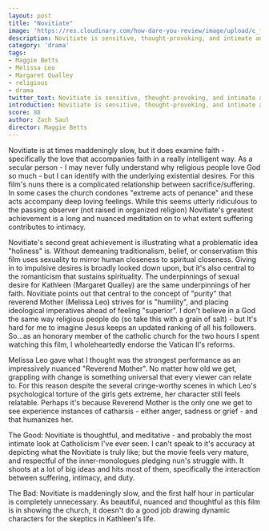 ```yaml
---
layout: post
title: "Novitiate"
image: 'https://res.cloudinary.com/how-dare-you-review/image/upload/c_fill,h_399,w_760/v1528918416/7.jpg'
description: Novitiate is sensitive, thought-provoking, and intimate and lends both skepticism and admiration for the Catholic Church.
category: 'drama'
tags:
- Maggie Betts
- Melissa Leo
- Margaret Qualley
- religious
- drama
twitter_text: Novitiate is sensitive, thought-provoking, and intimate and lends both skepticism and admiration for the Catholic Church.
introduction: Novitiate is sensitive, thought-provoking, and intimate and lends both skepticism and admiration for the Catholic Church.
score: 88
author: Zach Saul
director: Maggie Betts
---
```


Novitiate is at times maddeningly slow, but it does examine faith - specifically the love that accompanies faith in a really intelligent way. As a secular person - I may never fully understand why religious people love God so much - but I can identify with the underlying existential desires. For this film's nuns there is a complicated relationship between sacrifice/suffering. In some cases the church condones "extreme acts of penance" and these acts accompany deep loving feelings. While this seems utterly ridiculous to the passing observer (not raised in organized religion) Novitiate's greatest achievement is a long and nuanced meditation on to what extent suffering contributes to intimacy.

Novitiate's second great achievement is illustrating what a problematic idea "holiness" is. Without demeaning traditionalism, belief, or conservatism this film uses sexuality to mirror human closeness to spiritual closeness. Giving in to impulsive desires is broadly looked down upon, but it's also central to the romanticism that sustains spirituality. The underpinnings of sexual desire for Kathleen (Margaret Qualley) are the same underpinnings of her faith. Novitiate points out that central to the concept of "purity" that reverend Mother (Melissa Leo) strives for is "humility", and placing ideological imperatives ahead of feeling "superior". I don't believe in a God the same way religious people do (so take this with a grain of salt) - but It's hard for me to imagine Jesus keeps an updated ranking of all his followers. So...as an honorary member of the catholic church for the two hours I spent watching this film, I wholeheartedly endorse the Vatican II's reforms.

Melissa Leo gave what I thought was the strongest performance as an impressively nuanced "Reverend Mother". No matter how old we get, grappling with change is something universal that every viewer can relate to. For this reason despite the several cringe-worthy scenes in which Leo's psychological torture of the girls gets extreme, her character still feels relatable. Perhaps it's because Reverend Mother is the only one we get to see experience instances of catharsis - either anger, sadness or grief - and that humanizes her.

The Good: Novitiate is thoughtful, and meditative - and probably the most intimate look at Catholicism I've ever seen. I can't speak to it's accuracy at depicting what the Novitiate is truly like; but the movie feels very mature, and respectful of the inner-monologues pledging nun's struggle with. It shoots at a lot of big ideas and hits most of them, specifically the interaction between suffering, intimacy, and duty.

The Bad: Novitiate is maddeningly slow, and the first half hour in particular is completely unnecessary. As beautiful, nuanced and thoughtful as this film is in showing the church, it doesn't do a good job drawing dynamic characters for the skeptics in Kathleen's life.
